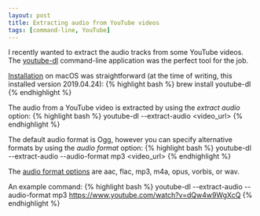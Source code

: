 ```yaml
---
layout: post
title: Extracting audio from YouTube videos
tags: [command-line, YouTube]
---
```


I recently wanted to extract the audio tracks from some YouTube videos. The [youtube-dl](https://ytdl-org.github.io/youtube-dl/) command-line application was the perfect tool for the job.

[Installation](https://github.com/ytdl-org/youtube-dl#installation) on macOS was straightforward (at the time of writing, this installed version 2019.04.24):
{% highlight bash %}
brew install youtube-dl
{% endhighlight %}

The audio from a YouTube video is extracted by using the _extract audio_ option:
{% highlight bash %}
youtube-dl --extract-audio <video_url>
{% endhighlight %}

The default audio format is Ogg, however you can specify alternative formats by using the _audio format_ option:
{% highlight bash %}
youtube-dl --extract-audio --audio-format mp3 <video_url>
{% endhighlight %}

The [audio format options](https://github.com/ytdl-org/youtube-dl#options) are aac, flac, mp3, m4a, opus, vorbis, or wav.

An example command:
{% highlight bash %}
youtube-dl --extract-audio --audio-format mp3 https://www.youtube.com/watch?v=dQw4w9WgXcQ
{% endhighlight %}